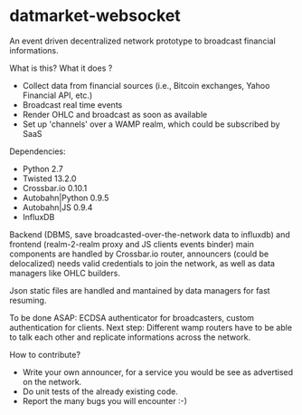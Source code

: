 # datmarket-websocket
An event driven decentralized network prototype to broadcast financial informations.

What is this? What it does ?
- Collect data from financial sources (i.e., Bitcoin exchanges, Yahoo Financial API, etc.)
- Broadcast real time events
- Render OHLC and broadcast as soon as available
- Set up 'channels' over a WAMP realm, which could be subscribed by SaaS

Dependencies:

- Python 2.7
- Twisted 13.2.0
- Crossbar.io 0.10.1
- Autobahn|Python 0.9.5
- Autobahn|JS 0.9.4
- InfluxDB

Backend (DBMS, save broadcasted-over-the-network data to influxdb) and frontend (realm-2-realm proxy and JS clients events binder) main components are handled by Crossbar.io router, announcers (could be delocalized) needs valid credentials to join the network, as well as data managers like OHLC builders.

Json static files are handled and mantained by data managers for fast resuming.

To be done ASAP: ECDSA authenticator for broadcasters, custom authentication for clients.
Next step: Different wamp routers have to be able to talk each other and replicate informations across the network.

How to contribute? 
- Write your own announcer, for a service you would be see as advertised on the network.
- Do unit tests of the already existing code.
- Report the many bugs you will encounter :-)
